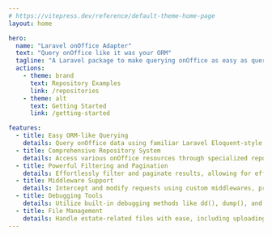 ```yaml
---
# https://vitepress.dev/reference/default-theme-home-page
layout: home

hero:
  name: "Laravel onOffice Adapter"
  text: "Query onOffice like it was your ORM"
  tagline: "A Laravel package to make querying onOffice as easy as querying your database"
  actions:
    - theme: brand
      text: Repository Examples
      link: /repositories
    - theme: alt
      text: Getting Started
      link: /getting-started

features:
  - title: Easy ORM-like Querying
    details: Query onOffice data using familiar Laravel Eloquent-style methods, making integration seamless for Laravel developers.
  - title: Comprehensive Repository System
    details: Access various onOffice resources through specialized repositories, each tailored for specific data types and operations.
  - title: Powerful Filtering and Pagination
    details: Effortlessly filter and paginate results, allowing for efficient data retrieval and management of large datasets.
  - title: Middleware Support
    details: Intercept and modify requests using custom middlewares, providing flexibility and control over the communication with onOffice API.
  - title: Debugging Tools
    details: Utilize built-in debugging methods like dd(), dump(), and raw() to inspect requests and responses during development.
  - title: File Management
    details: Handle estate-related files with ease, including uploading, linking, and combined save-and-link operations.
---
```


